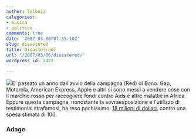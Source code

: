 ```yaml
---
author: leibniz
categories:
- musica
- politica
comments: true
date: '2007-03-06T07:35:10Z'
slug: disastered
title: Disaste(red)
url: "/2007/03/06/disastered/"
wordpress_id: 2422

---
```

![](https://www.brigante.se/galore/medium/Amex-red-_liten.jpg)E' passato un anno dall'avvio della campagna (Red) di Bono. Gap, Motorola, American Express, Apple e altri si sono messi a vendere cose con il marchio rosso per raccogliere fondi contro Aids e altre malattie in Africa. Eppure questa campagna, nonostante la sovraesposizione e l'utilizzo di testimonial strafamosi, ha reso pochissimo: [18 milioni di dollari](https://adage.com/article?article_id=115287), contro una spesa stimata di 100.


### Adage
